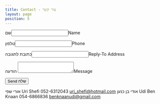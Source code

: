 ```yaml
---
title: Contact - צור קשר
layout: page
position: 5
---
```

<form action="//formspree.io/yamasmusic@gmail.com" method="post">
    <p>שם<input type="text" name="name">Name</p>
    <p>טלפון<input type="text" name="phone">Phone</p>
    <p>כתובת לתגובה<input type="email" name="_replyto">Reply-To Address</p>
    <p>הודעה <textarea name="body"></textarea>Message</p>
    <p><input type="submit" value="Send שלח"> </p>
</form>

אורי שפי     Uri Shefi      052-6312043   uri_shefi@hotmail.com
אודי בן כנען      Udi Ben Knaan   054-6866836  benknaanudi@gmail.com
 